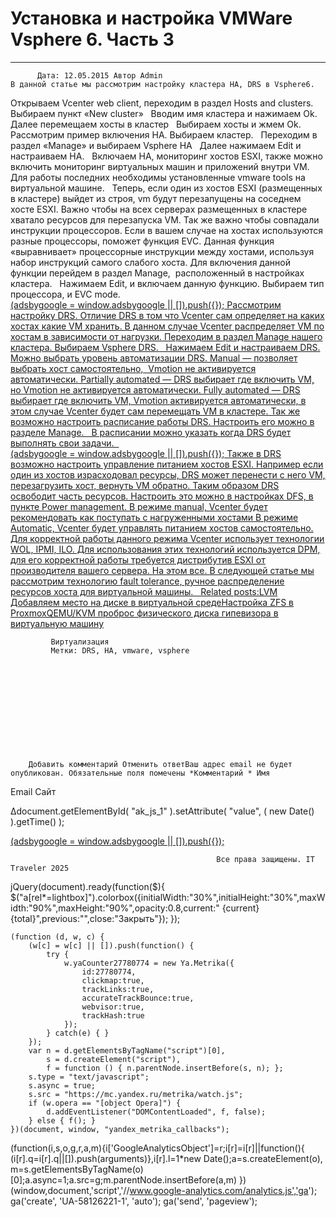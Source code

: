 #                 	Установка и настройка VMWare Vsphere 6. Часть 3                	  
***            ***

			
            
		
    
	
    	  Дата: 12.05.2015 Автор Admin  
	В данной статье мы рассмотрим настройку кластера HA, DRS в Vsphere6.
Открываем Vcenter web client, переходим в раздел Hosts and clusters.
Выбираем пункт &#171;New cluster&#187;
&nbsp;
Вводим имя кластера и нажимаем Ok.
&nbsp;
Далее перемещаем хосты в кластер
&nbsp;
Выбираем хосты и жмем Ok.
&nbsp;
Рассмотрим пример включения HA.
Выбираем кластер.
&nbsp;
Переходим в раздел &#171;Manage&#187; и выбираем Vsphere HA
&nbsp;
Далее нажимаем Edit и настраиваем HA.
&nbsp;
Включаем HA, мониторинг хостов ESXI, также можно включить мониторинг виртуальных машин и приложений внутри VM. Для работы последних необходимы установленные vmware tools на виртуальной машине.
&nbsp;
Теперь, если один из хостов ESXI (размещенных в кластере) выйдет из строя, vm будут перезапущены на соседнем хосте ESXI.
Важно чтобы на всех серверах размещенных в кластере хватало ресурсов для перезапуска VM.
Так же важно чтобы совпадали инструкции процессоров. Если в вашем случае на хостах используются разные процессоры, поможет функция EVC.
Данная функция &#171;выравнивает&#187; процессорные инструкции между хостами, используя набор инструкций самого слабого хоста.
Для включения данной функции перейдем в раздел Manage,  расположенный в настройках кластера.
&nbsp;
Нажимаем Edit, и включаем данную функцию.
Выбираем тип процессора, и EVC mode.
&nbsp;
<ins class="adsbygoogle"
     style="display:block"
     data-ad-client="ca-pub-1890562251101921"
     data-ad-slot="9117958896"
     data-ad-format="auto">
(adsbygoogle = window.adsbygoogle || []).push({});
Рассмотрим настройку DRS.
Отличие DRS в том что Vcenter сам определяет на каких хостах какие VM хранить. В данном случае Vcenter распределяет VM по хостам в зависимости от нагрузки.
Переходим в раздел Manage нашего кластера.
Выбираем Vsphere DRS.
&nbsp;
Нажимаем Edit и настраиваем DRS.
Можно выбрать уровень автоматизации DRS.
Manual &#8212; позволяет выбрать хост самостоятельно,  Vmotion не активируется автоматически.
Partially automated &#8212; DRS выбирает где включить VM, но Vmotion не активируется автоматически.
Fully automated &#8212; DRS выбирает где включить VM, Vmotion активируется автоматически, в этом случае Vcenter будет сам перемещать VM в кластере.
Так же возможно настроить расписание работы DRS.
Настроить его можно в разделе Manage.
&nbsp;
В расписании можно указать когда DRS будет выполнять свои задачи.
&nbsp;
<ins class="adsbygoogle"
     style="display:block"
     data-ad-client="ca-pub-1890562251101921"
     data-ad-slot="9117958896"
     data-ad-format="auto">
(adsbygoogle = window.adsbygoogle || []).push({});
Также в DRS возможно настроить управление питанием хостов ESXI.
Например если один из хостов израсходовал ресурсы, DRS может перенести с него VM, перезагрузить хост, вернуть VM обратно. Таким образом DRS освободит часть ресурсов.
Настроить это можно в настройках DFS, в пункте Power management.
В режиме manual, Vcenter будет рекомендовать как поступать с нагруженными хостами
В режиме Automatic, Vcenter будет управлять питанием хостов самостоятельно.
Для корректной работы данного режима Vcenter использует технологии WOL, IPMI, ILO.
Для использования этих технологий используется DPM, для его корректной работы требуется дистрибутив ESXI от производителя вашего сервера.
На этом все. В следующей статье мы рассмотрим технологию fault tolerance, ручное распределение ресурсов хоста для виртуальной машины.
&nbsp;
Related posts:LVM Добавляем место на диске в виртуальной средеНастройка ZFS в ProxmoxQEMU/KVM проброс физического диска гипевизора в виртуальную машину
        
             Виртуализация 
             Метки: DRS, HA, vmware, vsphere  
        
            
        
    
                        
                    
                    
                
        
                
	
		
		Добавить комментарий Отменить ответВаш адрес email не будет опубликован. Обязательные поля помечены *Комментарий * Имя 
Email 
Сайт 
 
&#916;document.getElementById( "ak_js_1" ).setAttribute( "value", ( new Date() ).getTime() );	
	
<ins class="adsbygoogle"
     style="display:block"
     data-ad-client="ca-pub-1890562251101921"
     data-ad-slot="9117958896"
     data-ad-format="auto">
(adsbygoogle = window.adsbygoogle || []).push({});
			
        
        
		
        
           
    
    
  
	
    
		
        
             
			
                
                    
                                                  Все права защищены. IT Traveler 2025 
                         
                        
																														                    
                    
				
                
                
    
			
		                            
	
	
                
                
			
                
		
        
	
    
jQuery(document).ready(function($){
  $("a[rel*=lightbox]").colorbox({initialWidth:"30%",initialHeight:"30%",maxWidth:"90%",maxHeight:"90%",opacity:0.8,current:" {current}  {total}",previous:"",close:"Закрыть"});
});
  
    (function (d, w, c) {
        (w[c] = w[c] || []).push(function() {
            try {
                w.yaCounter27780774 = new Ya.Metrika({
                    id:27780774,
                    clickmap:true,
                    trackLinks:true,
                    accurateTrackBounce:true,
                    webvisor:true,
                    trackHash:true
                });
            } catch(e) { }
        });
        var n = d.getElementsByTagName("script")[0],
            s = d.createElement("script"),
            f = function () { n.parentNode.insertBefore(s, n); };
        s.type = "text/javascript";
        s.async = true;
        s.src = "https://mc.yandex.ru/metrika/watch.js";
        if (w.opera == "[object Opera]") {
            d.addEventListener("DOMContentLoaded", f, false);
        } else { f(); }
    })(document, window, "yandex_metrika_callbacks");
  (function(i,s,o,g,r,a,m){i['GoogleAnalyticsObject']=r;i[r]=i[r]||function(){
  (i[r].q=i[r].q||[]).push(arguments)},i[r].l=1*new Date();a=s.createElement(o),
  m=s.getElementsByTagName(o)[0];a.async=1;a.src=g;m.parentNode.insertBefore(a,m)
  })(window,document,'script','//www.google-analytics.com/analytics.js','ga');
  ga('create', 'UA-58126221-1', 'auto');
  ga('send', 'pageview');
